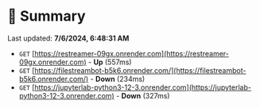 # 📖 Summary
Last updated: **7/6/2024, 6:48:31 AM**

- `GET` [https://restreamer-09gx.onrender.com](https://restreamer-09gx.onrender.com) - **Up** (557ms)
- `GET` [https://filestreambot-b5k6.onrender.com/](https://filestreambot-b5k6.onrender.com/) - **Down** (234ms)
- `GET` [https://jupyterlab-python3-12-3.onrender.com](https://jupyterlab-python3-12-3.onrender.com) - **Down** (327ms)
